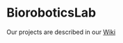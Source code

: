 # BioroboticsLab

Our projects are described in our [Wiki](https://github.com/BioroboticsLab/organization/wiki)
